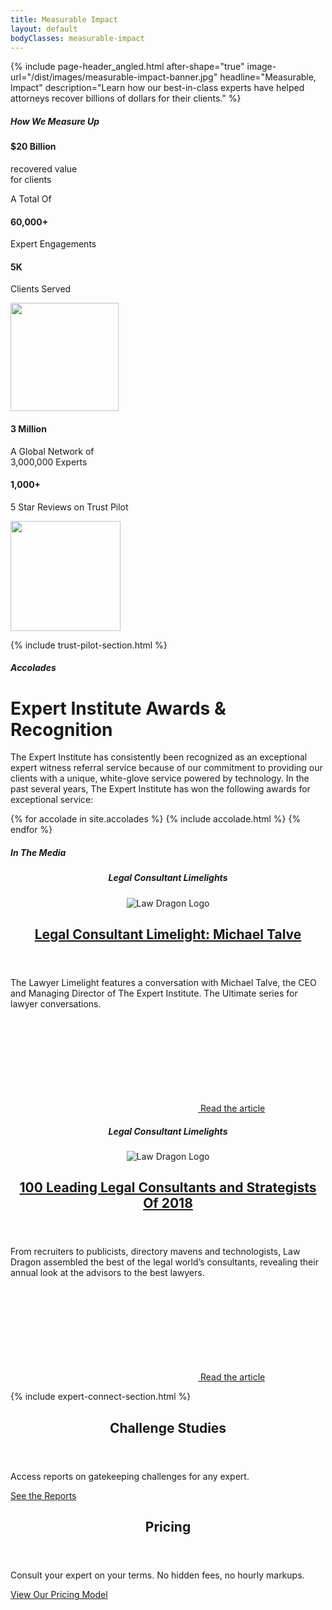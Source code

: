 ```yaml
---
title: Measurable Impact
layout: default
bodyClasses: measurable-impact
---
```


{% include page-header_angled.html after-shape="true" image-url="/dist/images/measurable-impact-banner.jpg" headline="Measurable,<br> Impact" description="Learn how our best-in-class experts have helped attorneys recover billions of dollars for their clients." %}

<div class="section stats-section centered-stat">
  <div class="site-wrapper">
    <h5 class="section-label margin-bottom">How We Measure Up</h5>
    <div class="section-content">
      <div class="stat">
        <h4 class="figure animate-in">$20 Billion</h4>
        <p class="animate-in">recovered value<br> for clients</p>
      </div>
    </div>
  </div>
</div>

<div class="section stats-section centered-stat">
  <div class="site-wrapper">
    <div class="section-content">
      <div class="stat">
        <p class="animate-in">A Total Of</p>
        <h4 class="figure animate-in">60,000+</h4>
        <p class="-small animate-in">Expert Engagements</p>
      </div>
    </div>
  </div>
</div>

<div class="section stats-section padded-bottom-lg">
  <div class="site-wrapper">
    <div class="grid spaced">
      <div class="stat col-md-1-2 col-lg-1-3">
        <h4 class="figure">5K</h4>
        <p>Clients Served</p>
        <div class="stat-icon">
          <img src="/dist/images/trust-pilot-people.svg" width="173" aria-hidden="true">
        </div>
      </div>
      <div class="stat col-md-1-2 col-lg-1-3">
        <h4 class="figure">3 Million</h4>
        <p>A Global Network of<br> 3,000,000 Experts</p>
      </div>
      <div class="stat col-md-1-2 col-lg-1-3">
        <h4 class="figure">1,000+</h4>
        <p>5 Star Reviews on Trust Pilot</p>
        <div class="stat-icon">
          <img src="/dist/images/5-stars.svg" width="176" aria-hidden="true">
        </div>
      </div>
    </div>
  </div>
</div>

{% include trust-pilot-section.html %}

<div class="section centered-text-section">
  <div class="site-wrapper">
    <h5 class="section-label margin-bottom">Accolades</h5>
    <div class="section-content">
      <h1 class="section-title animate-in">Expert Institute Awards & Recognition</h1>
      <p class="animate-in">The Expert Institute has consistently been recognized as an exceptional expert witness referral service because of our commitment to providing our clients with a unique, white-glove service powered by technology. In the past several years, The Expert Institute has won the following awards for exceptional service:</p>
    </div>
  </div>
</div>

<div class="section accolades-section padded-bottom-lg">
  <div class="site-wrapper">
    <div class="grid spaced spaced-lg">
      {% for accolade in site.accolades %}
      {% include accolade.html %}
      {% endfor %}
    </div>
  </div>
</div>

<div class="section padded-bottom-lg">
  <div class="site-wrapper">
    <h5 class="section-label margin-bottom-lg">In The Media</h5>
    <div class="card-grid">
      <article class="card media-card col-md-1-2">
        <div class="-inner">
          <header class="card-header">
            <div class="header-meta">
              <h5>Legal Consultant Limelights</h5>
            </div>
            <div class="card-logo">
              <img src="/dist/images/law-dragon.png" alt="Law Dragon Logo">
            </div>
            <h1 class="card-title"><a href="#">Legal Consultant Limelight: Michael Talve</a></h1>
          </header>
          <div class="card-body">
            <div class="card-text">
              <p>The Lawyer Limelight features a conversation with Michael Talve, the CEO and Managing Director of The Expert Institute. The Ultimate series for lawyer conversations.</p>
            </div>
          </div>
          <div class="card-cta">
            <a href="#" target="_blank" class="outbound-link"><span class="icon-container"><svg class="icon icon-outbound-link" aria-hidden="true" role="presentation"><use xlink:href="#icon-outbound-link"/></svg></span> Read the article</a>
          </div>
        </div>
      </article>
      <article class="card media-card col-md-1-2">
        <div class="-inner">
          <header class="card-header">
            <div class="header-meta">
              <h5>Legal Consultant Limelights</h5>
            </div>
            <div class="card-logo">
              <img src="/dist/images/law-dragon.png" alt="Law Dragon Logo">
            </div>
            <h1 class="card-title"><a href="#">100 Leading Legal Consultants and Strategists Of 2018</a></h1>
          </header>
          <div class="card-body">
            <div class="card-text">
              <p>From recruiters to publicists, directory mavens and technologists, Law Dragon assembled the best of the legal world’s consultants, revealing their annual look at the advisors to the best lawyers.</p>
            </div>
          </div>
          <div class="card-cta">
            <a href="#" target="_blank" class="outbound-link"><span class="icon-container"><svg class="icon icon-outbound-link" aria-hidden="true" role="presentation"><use xlink:href="#icon-outbound-link"/></svg></span> Read the article</a>
          </div>
        </div>
      </article>
    </div>
  </div>
</div>

{% include expert-connect-section.html %}

<div class="section padded-lg">
  <div class="site-wrapper">    
    <div class="card-grid">
      <article class="card showcase-card with-image -gold col-md-1-2">
        <div class="-inner">
          <header class="card-header">
            <h1 class="card-title">Challenge Studies</h1>
          </header>
          <div class="card-body">
            <div class="card-text">
              <p>Access reports on gatekeeping challenges for any expert.</p>
            </div>
          </div>
          <div class="card-cta">
            <a href="/services/challenge-studies" class="button">See the Reports</a>
          </div>
          <div class="card-image"><div class="image" style="background-image:url('/dist/images/clem-onojeghuo-215220-unsplash.jpg');"></div></div>
        </div>
      </article>
      <article class="card showcase-card with-image -blue-dark col-md-1-2">
        <div class="-inner">
          <header class="card-header">
            <h1 class="card-title">Pricing</h1>
          </header>
          <div class="card-body">
            <div class="card-text">
              <p>Consult your expert on your terms. No hidden fees, no hourly markups.</p>
            </div>
          </div>
          <div class="card-cta">
            <a href="/process/pricing" class="button -teal">View Our Pricing Model</a>
          </div>
          <div class="card-image"><div class="image" style="background-image:url('/dist/images/toa-heftiba-644511-unsplash.jpg');"></div></div>
        </div>
      </article>
    </div>
  </div>
</div>